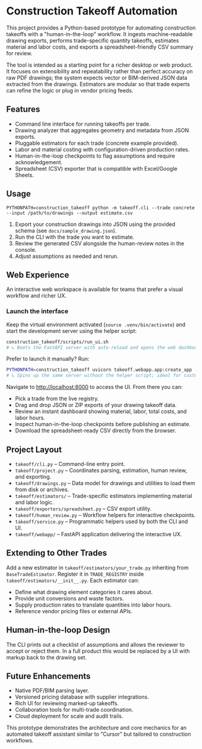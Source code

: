 # Construction Takeoff Automation

This project provides a Python-based prototype for automating construction takeoffs with a "human-in-the-loop" workflow. It ingests machine-readable drawing exports, performs trade-specific quantity takeoffs, estimates material and labor costs, and exports a spreadsheet-friendly CSV summary for review.

The tool is intended as a starting point for a richer desktop or web product. It focuses on extensibility and repeatability rather than perfect accuracy on raw PDF drawings; the system expects vector or BIM-derived JSON data extracted from the drawings. Estimators are modular so that trade experts can refine the logic or plug in vendor pricing feeds.

## Features

- Command line interface for running takeoffs per trade.
- Drawing analyzer that aggregates geometry and metadata from JSON exports.
- Pluggable estimators for each trade (concrete example provided).
- Labor and material costing with configuration-driven production rates.
- Human-in-the-loop checkpoints to flag assumptions and require acknowledgement.
- Spreadsheet (CSV) exporter that is compatible with Excel/Google Sheets.

## Usage

```
PYTHONPATH=construction_takeoff python -m takeoff.cli --trade concrete --input /path/to/drawings --output estimate.csv
```

1. Export your construction drawings into JSON using the provided schema (see `docs/sample_drawing.json`).
2. Run the CLI with the trade you want to estimate.
3. Review the generated CSV alongside the human-review notes in the console.
4. Adjust assumptions as needed and rerun.

## Web Experience

An interactive web workspace is available for teams that prefer a visual workflow and richer UX.

### Launch the interface

Keep the virtual environment activated (`source .venv/bin/activate`) and start the development server using the helper script:

```bash
construction_takeoff/scripts/run_ui.sh
# ↳ Boots the FastAPI server with auto-reload and opens the web dashboard at http://localhost:8000.
```

Prefer to launch it manually? Run:

```bash
PYTHONPATH=construction_takeoff uvicorn takeoff.webapp.app:create_app --reload
# ↳ Spins up the same server without the helper script; ideal for custom deployment commands.
```

Navigate to [http://localhost:8000](http://localhost:8000) to access the UI. From there you can:

- Pick a trade from the live registry.
- Drag and drop JSON or ZIP exports of your drawing takeoff data.
- Review an instant dashboard showing material, labor, total costs, and labor hours.
- Inspect human-in-the-loop checkpoints before publishing an estimate.
- Download the spreadsheet-ready CSV directly from the browser.

## Project Layout

- `takeoff/cli.py` – Command-line entry point.
- `takeoff/project.py` – Coordinates parsing, estimation, human review, and exporting.
- `takeoff/drawings.py` – Data model for drawings and utilities to load them from disk or archives.
- `takeoff/estimators/` – Trade-specific estimators implementing material and labor logic.
- `takeoff/exporters/spreadsheet.py` – CSV export utility.
- `takeoff/human_review.py` – Workflow helpers for interactive checkpoints.
- `takeoff/service.py` – Programmatic helpers used by both the CLI and UI.
- `takeoff/webapp/` – FastAPI application delivering the interactive UX.

## Extending to Other Trades

Add a new estimator in `takeoff/estimators/your_trade.py` inheriting from `BaseTradeEstimator`. Register it in `TRADE_REGISTRY` inside `takeoff/estimators/__init__.py`. Each estimator can:

- Define what drawing element categories it cares about.
- Provide unit conversions and waste factors.
- Supply production rates to translate quantities into labor hours.
- Reference vendor pricing files or external APIs.

## Human-in-the-loop Design

The CLI prints out a checklist of assumptions and allows the reviewer to accept or reject them. In a full product this would be replaced by a UI with markup back to the drawing set.

## Future Enhancements

- Native PDF/BIM parsing layer.
- Versioned pricing database with supplier integrations.
- Rich UI for reviewing marked-up takeoffs.
- Collaboration tools for multi-trade coordination.
- Cloud deployment for scale and audit trails.

This prototype demonstrates the architecture and core mechanics for an automated takeoff assistant similar to "Cursor" but tailored to construction workflows.

